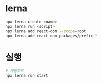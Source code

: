 # lerna
```sh
npx lerna create <name>
npx lerna run <script>
npx lerna add react-dom --scope=root
npx lerna add react-dom packages/prefix-*
```

# 실행
```sh
# 개발모드
npx lerna run start
```
